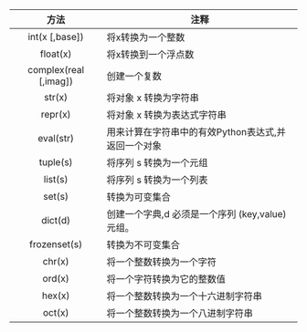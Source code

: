 | 方法 | 注释 |
| :---: | ---|
| int(x [,base])|将x转换为一个整数
| float(x)|将x转换到一个浮点数
| complex(real [,imag]) |  创建一个复数
| str(x)|	将对象 x 转换为字符串
| repr(x)|	将对象 x 转换为表达式字符串
| eval(str)|	用来计算在字符串中的有效Python表达式,并返回一个对象
| tuple(s)|	将序列 s 转换为一个元组
| list(s)|	将序列 s 转换为一个列表
| set(s)|	转换为可变集合
| dict(d)|	创建一个字典,d 必须是一个序列 (key,value)元组。
| frozenset(s)|	转换为不可变集合
| chr(x)|	将一个整数转换为一个字符
| ord(x)|	将一个字符转换为它的整数值
| hex(x)|	将一个整数转换为一个十六进制字符串
| oct(x)|将一个整数转换为一个八进制字符串

